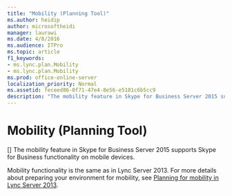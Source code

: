```yaml
---
title: "Mobility (Planning Tool)"
ms.author: heidip
author: microsoftheidi
manager: laurawi
ms.date: 4/8/2016
ms.audience: ITPro
ms.topic: article
f1_keywords:
- ms.lync.plan.Mobility
- ms.lync.plan.Mobility
ms.prod: office-online-server
localization_priority: Normal
ms.assetid: feceed86-0f71-47e4-8e56-e5181c6b5cc9
description: "The mobility feature in Skype for Business Server 2015 supports Skype for Business functionality on mobile devices."
---
```


# Mobility (Planning Tool)
[]
The mobility feature in Skype for Business Server 2015 supports Skype for Business functionality on mobile devices.
  
Mobility functionality is the same as in Lync Server 2013. For more details about preparing your environment for mobility, see [Planning for mobility in Lync Server 2013](https://technet.microsoft.com/en-us/library/hh689981%28v=ocs.15%29.aspx).
  

